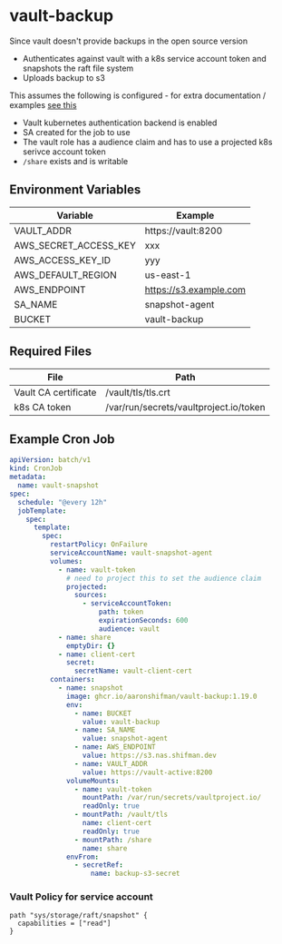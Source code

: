 # vault-backup

Since vault doesn't provide backups in the open source version

- Authenticates against vault with a k8s service account token and snapshots the raft file system
- Uploads backup to s3

This assumes the following is configured - for extra documentation / examples [see this](https://michaellin.me/backup-vault-with-raft-storage-on-kubernetes/)

- Vault kubernetes authentication backend is enabled
- SA created for the job to use
- The vault role has a audience claim and has to use a projected k8s serivce account token
- `/share` exists and is writable

## Environment Variables

| Variable              | Example                |
| --------------------- | ---------------------- |
| VAULT_ADDR            | https://vault:8200     |
| AWS_SECRET_ACCESS_KEY | xxx                    |
| AWS_ACCESS_KEY_ID     | yyy                    |
| AWS_DEFAULT_REGION    | us-east-1              |
| AWS_ENDPOINT          | https://s3.example.com |
| SA_NAME               | snapshot-agent         |
| BUCKET                | vault-backup           |

## Required Files

| File                 | Path                                   |
| -------------------- | -------------------------------------- |
| Vault CA certificate | /vault/tls/tls.crt                     |
| k8s CA token         | /var/run/secrets/vaultproject.io/token |

## Example Cron Job

```yaml
apiVersion: batch/v1
kind: CronJob
metadata:
  name: vault-snapshot
spec:
  schedule: "@every 12h"
  jobTemplate:
    spec:
      template:
        spec:
          restartPolicy: OnFailure
          serviceAccountName: vault-snapshot-agent
          volumes:
            - name: vault-token
              # need to project this to set the audience claim
              projected:
                sources:
                  - serviceAccountToken:
                      path: token
                      expirationSeconds: 600
                      audience: vault
            - name: share
              emptyDir: {}
            - name: client-cert
              secret:
                secretName: vault-client-cert
          containers:
            - name: snapshot
              image: ghcr.io/aaronshifman/vault-backup:1.19.0
              env:
                - name: BUCKET
                  value: vault-backup
                - name: SA_NAME
                  value: snapshot-agent
                - name: AWS_ENDPOINT
                  value: https://s3.nas.shifman.dev
                - name: VAULT_ADDR
                  value: https://vault-active:8200
              volumeMounts:
                - name: vault-token
                  mountPath: /var/run/secrets/vaultproject.io/
                  readOnly: true
                - mountPath: /vault/tls
                  name: client-cert
                  readOnly: true
                - mountPath: /share
                  name: share
              envFrom:
                - secretRef:
                    name: backup-s3-secret
```

### Vault Policy for service account

```hcl
path "sys/storage/raft/snapshot" {
  capabilities = ["read"]
}

```
